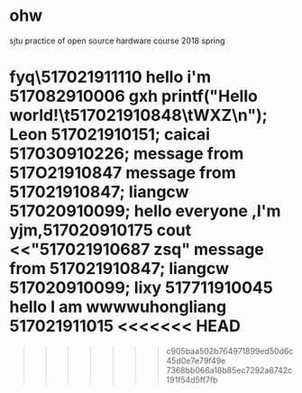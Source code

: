 # ohw
sjtu practice of open source hardware course 2018 spring

fyq\517021911110
hello  i'm 517082910006 gxh
printf("Hello world!\t517021910848\tWXZ\n");
Leon 517021910151;
caicai 517030910226;
message from 517O21910847
message from 517021910847;
liangcw 517020910099;
hello everyone ,l'm yjm,517020910175
cout <<"517021910687 zsq"
message from 517021910847;
liangcw 517020910099;
lixy 517711910045
hello I am wwwwuhongliang 517021911015
<<<<<<< HEAD
=======
>>>>>>> c905baa502b764971899ed50d6c45d0e7e79f49e
>>>>>>> 7368bb066a18b85ec7292a8742c191f54d5ff7fb

